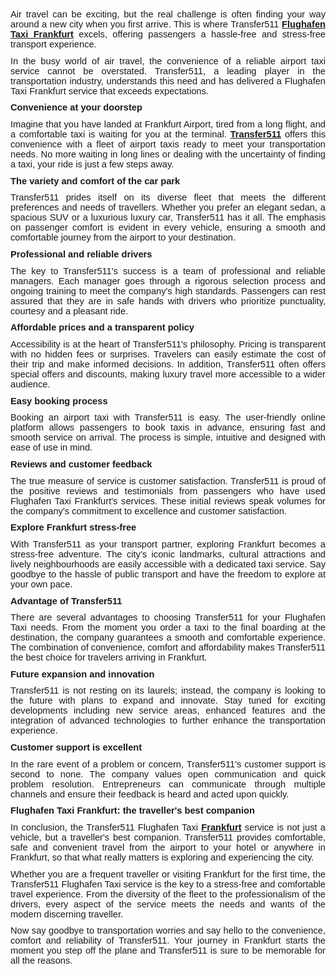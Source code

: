 <p style='margin-top:0cm;margin-right:0cm;margin-bottom:8.0pt;margin-left:0cm;font-size:11.0pt;font-family:"Calibri",sans-serif;text-align:justify;'>Air travel can be exciting, but the real challenge is often finding your way around a new city when you first arrive. This is where Transfer511 <strong><a href="https://transfer511.com/flughafen-taxi-frankfurt/">Flughafen Taxi Frankfurt</a></strong> excels, offering passengers a hassle-free and stress-free transport experience.</p>
<p style='margin-top:0cm;margin-right:0cm;margin-bottom:8.0pt;margin-left:0cm;font-size:11.0pt;font-family:"Calibri",sans-serif;text-align:justify;'>In the busy world of air travel, the convenience of a reliable airport taxi service cannot be overstated. Transfer511, a leading player in the transportation industry, understands this need and has delivered a Flughafen Taxi Frankfurt service that exceeds expectations.</p>
<p style='margin-top:0cm;margin-right:0cm;margin-bottom:8.0pt;margin-left:0cm;font-size:11.0pt;font-family:"Calibri",sans-serif;text-align:justify;'><strong>Convenience at your doorstep</strong></p>
<p style='margin-top:0cm;margin-right:0cm;margin-bottom:8.0pt;margin-left:0cm;font-size:11.0pt;font-family:"Calibri",sans-serif;text-align:justify;'>Imagine that you have landed at Frankfurt Airport, tired from a long flight, and a comfortable taxi is waiting for you at the terminal. <strong><a href="https://transfer511.com/">Transfer511</a></strong> offers this convenience with a fleet of airport taxis ready to meet your transportation needs. No more waiting in long lines or dealing with the uncertainty of finding a taxi, your ride is just a few steps away.</p>
<p style='margin-top:0cm;margin-right:0cm;margin-bottom:8.0pt;margin-left:0cm;font-size:11.0pt;font-family:"Calibri",sans-serif;text-align:justify;'><strong>The variety and comfort of the car park</strong></p>
<p style='margin-top:0cm;margin-right:0cm;margin-bottom:8.0pt;margin-left:0cm;font-size:11.0pt;font-family:"Calibri",sans-serif;text-align:justify;'>Transfer511 prides itself on its diverse fleet that meets the different preferences and needs of travellers. Whether you prefer an elegant sedan, a spacious SUV or a luxurious luxury car, Transfer511 has it all. The emphasis on passenger comfort is evident in every vehicle, ensuring a smooth and comfortable journey from the airport to your destination.</p>
<p style='margin-top:0cm;margin-right:0cm;margin-bottom:8.0pt;margin-left:0cm;font-size:11.0pt;font-family:"Calibri",sans-serif;text-align:justify;'><strong>Professional and reliable drivers</strong></p>
<p style='margin-top:0cm;margin-right:0cm;margin-bottom:8.0pt;margin-left:0cm;font-size:11.0pt;font-family:"Calibri",sans-serif;text-align:justify;'>The key to Transfer511&apos;s success is a team of professional and reliable managers. Each manager goes through a rigorous selection process and ongoing training to meet the company&apos;s high standards. Passengers can rest assured that they are in safe hands with drivers who prioritize punctuality, courtesy and a pleasant ride.</p>
<p style='margin-top:0cm;margin-right:0cm;margin-bottom:8.0pt;margin-left:0cm;font-size:11.0pt;font-family:"Calibri",sans-serif;text-align:justify;'><strong>Affordable prices and a transparent policy</strong></p>
<p style='margin-top:0cm;margin-right:0cm;margin-bottom:8.0pt;margin-left:0cm;font-size:11.0pt;font-family:"Calibri",sans-serif;text-align:justify;'>Accessibility is at the heart of Transfer511&apos;s philosophy. Pricing is transparent with no hidden fees or surprises. Travelers can easily estimate the cost of their trip and make informed decisions. In addition, Transfer511 often offers special offers and discounts, making luxury travel more accessible to a wider audience.</p>
<p style='margin-top:0cm;margin-right:0cm;margin-bottom:8.0pt;margin-left:0cm;font-size:11.0pt;font-family:"Calibri",sans-serif;text-align:justify;'><strong>Easy booking process</strong></p>
<p style='margin-top:0cm;margin-right:0cm;margin-bottom:8.0pt;margin-left:0cm;font-size:11.0pt;font-family:"Calibri",sans-serif;text-align:justify;'>Booking an airport taxi with Transfer511 is easy. The user-friendly online platform allows passengers to book taxis in advance, ensuring fast and smooth service on arrival. The process is simple, intuitive and designed with ease of use in mind.</p>
<p style='margin-top:0cm;margin-right:0cm;margin-bottom:8.0pt;margin-left:0cm;font-size:11.0pt;font-family:"Calibri",sans-serif;text-align:justify;'><strong>Reviews and customer feedback</strong></p>
<p style='margin-top:0cm;margin-right:0cm;margin-bottom:8.0pt;margin-left:0cm;font-size:11.0pt;font-family:"Calibri",sans-serif;text-align:justify;'>The true measure of service is customer satisfaction. Transfer511 is proud of the positive reviews and testimonials from passengers who have used Flughafen Taxi Frankfurt&apos;s services. These initial reviews speak volumes for the company&apos;s commitment to excellence and customer satisfaction.</p>
<p style='margin-top:0cm;margin-right:0cm;margin-bottom:8.0pt;margin-left:0cm;font-size:11.0pt;font-family:"Calibri",sans-serif;text-align:justify;'><strong>Explore Frankfurt stress-free</strong></p>
<p style='margin-top:0cm;margin-right:0cm;margin-bottom:8.0pt;margin-left:0cm;font-size:11.0pt;font-family:"Calibri",sans-serif;text-align:justify;'>With Transfer511 as your transport partner, exploring Frankfurt becomes a stress-free adventure. The city&apos;s iconic landmarks, cultural attractions and lively neighbourhoods are easily accessible with a dedicated taxi service. Say goodbye to the hassle of public transport and have the freedom to explore at your own pace.</p>
<p style='margin-top:0cm;margin-right:0cm;margin-bottom:8.0pt;margin-left:0cm;font-size:11.0pt;font-family:"Calibri",sans-serif;text-align:justify;'><strong>Advantage of Transfer511</strong></p>
<p style='margin-top:0cm;margin-right:0cm;margin-bottom:8.0pt;margin-left:0cm;font-size:11.0pt;font-family:"Calibri",sans-serif;text-align:justify;'>There are several advantages to choosing Transfer511 for your Flughafen Taxi needs. From the moment you order a taxi to the final boarding at the destination, the company guarantees a smooth and comfortable experience. The combination of convenience, comfort and affordability makes Transfer511 the best choice for travelers arriving in Frankfurt.</p>
<p style='margin-top:0cm;margin-right:0cm;margin-bottom:8.0pt;margin-left:0cm;font-size:11.0pt;font-family:"Calibri",sans-serif;text-align:justify;'><strong>Future expansion and innovation</strong></p>
<p style='margin-top:0cm;margin-right:0cm;margin-bottom:8.0pt;margin-left:0cm;font-size:11.0pt;font-family:"Calibri",sans-serif;text-align:justify;'>Transfer511 is not resting on its laurels; instead, the company is looking to the future with plans to expand and innovate. Stay tuned for exciting developments including new service areas, enhanced features and the integration of advanced technologies to further enhance the transportation experience.</p>
<p style='margin-top:0cm;margin-right:0cm;margin-bottom:8.0pt;margin-left:0cm;font-size:11.0pt;font-family:"Calibri",sans-serif;text-align:justify;'><strong>Customer support is excellent</strong></p>
<p style='margin-top:0cm;margin-right:0cm;margin-bottom:8.0pt;margin-left:0cm;font-size:11.0pt;font-family:"Calibri",sans-serif;text-align:justify;'>In the rare event of a problem or concern, Transfer511&apos;s customer support is second to none. The company values open communication and quick problem resolution. Entrepreneurs can communicate through multiple channels and ensure their feedback is heard and acted upon quickly.</p>
<p style='margin-top:0cm;margin-right:0cm;margin-bottom:8.0pt;margin-left:0cm;font-size:11.0pt;font-family:"Calibri",sans-serif;text-align:justify;'><strong>Flughafen Taxi Frankfurt: the traveller&apos;s best companion</strong></p>
<p style='margin-top:0cm;margin-right:0cm;margin-bottom:8.0pt;margin-left:0cm;font-size:11.0pt;font-family:"Calibri",sans-serif;text-align:justify;'>In conclusion, the Transfer511 Flughafen Taxi <strong><a href="https://en.wikipedia.org/wiki/Frankfurt">Frankfurt</a></strong> service is not just a vehicle, but a traveller&apos;s best companion. Transfer511 provides comfortable, safe and convenient travel from the airport to your hotel or anywhere in Frankfurt, so that what really matters is exploring and experiencing the city.</p>
<p style='margin-top:0cm;margin-right:0cm;margin-bottom:8.0pt;margin-left:0cm;font-size:11.0pt;font-family:"Calibri",sans-serif;text-align:justify;'>Whether you are a frequent traveller or visiting Frankfurt for the first time, the Transfer511 Flughafen Taxi service is the key to a stress-free and comfortable travel experience. From the diversity of the fleet to the professionalism of the drivers, every aspect of the service meets the needs and wants of the modern discerning traveller.</p>
<p style='margin-top:0cm;margin-right:0cm;margin-bottom:8.0pt;margin-left:0cm;font-size:11.0pt;font-family:"Calibri",sans-serif;text-align:justify;'>Now say goodbye to transportation worries and say hello to the convenience, comfort and reliability of Transfer511. Your journey in Frankfurt starts the moment you step off the plane and Transfer511 is sure to be memorable for all the reasons.</p>
